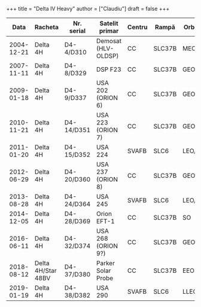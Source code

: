 +++
title = "Delta IV Heavy"
author = ["Claudiu"]
draft = false
+++

| Data       | Racheta            | Nr. serial | Satelit primar      | Centru | Rampă  | Orbită | R |
|------------|--------------------|------------|---------------------|--------|--------|--------|---|
| 2004-12-21 | Delta 4H           | D4-4/D310  | Demosat (HLV-OLDSP) | CC     | SLC37B | MEO    | F |
| 2007-11-11 | Delta 4H           | D4-8/D329  | DSP F23             | CC     | SLC37B | GEO/ID | S |
| 2009-01-18 | Delta 4H           | D4-9/D337  | USA 202 (ORION 6)   | CC     | SLC37B | GEO/S  | S |
| 2010-11-21 | Delta 4H           | D4-14/D351 | USA 223 (ORION 7)   | CC     | SLC37B | GEO/ID | S |
| 2011-01-20 | Delta 4H           | D4-15/D352 | USA 224             | SVAFB  | SLC6   | LEO/S  | S |
| 2012-06-29 | Delta 4H           | D4-20/D360 | USA 237 (ORION 8)   | CC     | SLC37B | GEO/ID | S |
| 2013-08-28 | Delta 4H           | D4-24/D364 | USA 245             | SVAFB  | SLC6   | LEO/S  | S |
| 2014-12-05 | Delta 4H           | D4-28/D369 | Orion EFT-1         | CC     | SLC37B | SO     | S |
| 2016-06-11 | Delta 4H           | D4-32/D374 | USA 268 (ORION 9?)  | CC     | SLC37B | GEO/I  | S |
| 2018-08-12 | Delta 4H/Star 48BV | D4-37/D380 | Parker Solar Probe  | CC     | SLC37B | EEO    | S |
| 2019-01-19 | Delta 4H           | D4-38/D382 | USA 290             | SVAFB  | SLC6   | LLEO/I | S |